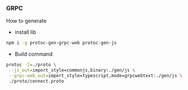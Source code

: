 ### GRPC
How to generate

- install lib
```bash
npm i -g protoc-gen-grpc-web protoc-gen-js
```
- Build command
```bash
protoc -I=./proto \
 --js_out=import_style=commonjs,binary:./gen/js \
 --grpc-web_out=import_style=typescript,mode=grpcwebtext:./gen/js \
 ./proto/connect.proto
```
